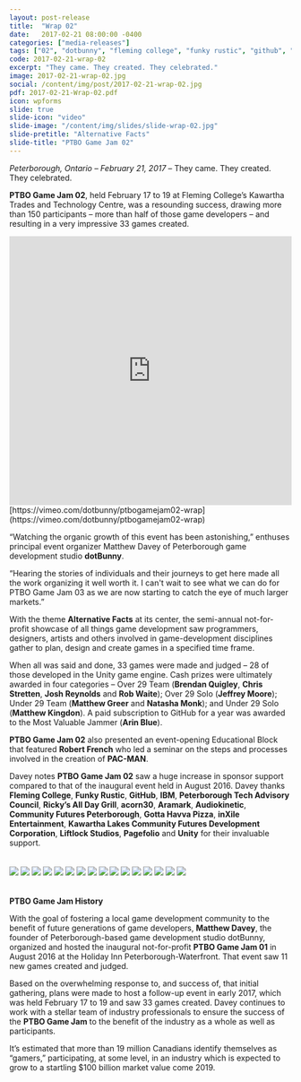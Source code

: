 ```yaml
---
layout: post-release
title:  "Wrap 02"
date:   2017-02-21 08:00:00 -0400
categories: ["media-releases"]
tags: ["02", "dotbunny", "fleming college", "funky rustic", "github", "ibm", "ptac", "rickys", "acorn30", "aramark", "audiokinetic", "peterborough cfdc", "gotta havva pizza", "inxile entertainment", "kawartha lakes cfdc", "liftlock studios", "pagefolio", "unity"]
code: 2017-02-21-wrap-02
excerpt: "They came. They created. They celebrated."
image: 2017-02-21-wrap-02.jpg
social: /content/img/post/2017-02-21-wrap-02.jpg
pdf: 2017-02-21-Wrap-02.pdf
icon: wpforms
slide: true
slide-icon: "video"
slide-image: "/content/img/slides/slide-wrap-02.jpg"
slide-pretitle: "Alternative Facts"
slide-title: "PTBO Game Jam 02"
---
```

_Peterborough, Ontario – February 21, 2017_ – They came. They created. They celebrated.
  
**PTBO Game Jam 02**, held February 17 to 19 at Fleming College’s Kawartha Trades and Technology Centre, was a resounding success, drawing more than 150 participants – more than half of those game developers – and resulting in a very impressive 33 games created.

<iframe class="release-video" id="release-video" src="https://player.vimeo.com/video/206754059?api=1&player_id=release-video" frameborder="0" webkitAllowFullScreen mozallowfullscreen allowFullScreen width="100%" height="480"></iframe>
[https://vimeo.com/dotbunny/ptbogamejam02-wrap](https://vimeo.com/dotbunny/ptbogamejam02-wrap)

“Watching the organic growth of this event has been astonishing,” enthuses principal event organizer Matthew Davey of Peterborough game development studio **dotBunny**. 

“Hearing the stories of individuals and their journeys to get here made all the work organizing it well worth it. I can't wait to see what we can do for PTBO Game Jam 03 as we are now starting to catch the eye of much larger markets.”

With the theme **Alternative Facts** at its center, the semi-annual not-for-profit showcase of all things game development saw programmers, designers, artists and others involved in game-development disciplines gather to plan, design and create games in a specified time frame. 

When all was said and done, 33 games were made and judged – 28 of those developed in the Unity game engine. Cash prizes were ultimately awarded in four categories – Over 29 Team (**Brendan Quigley**, **Chris Stretten**, **Josh Reynolds** and **Rob Waite**); Over 29 Solo (**Jeffrey Moore**); Under 29 Team (**Matthew Greer** and **Natasha Monk**); and Under 29 Solo (**Matthew Kingdon**). A paid subscription to GitHub for a year was awarded to the Most Valuable Jammer (**Arin Blue**).  

**PTBO Game Jam 02** also presented an event-opening Educational Block that featured **Robert French** who led a seminar on the steps and processes involved in the creation of **PAC-MAN**.

Davey notes **PTBO Game Jam 02** saw a huge increase in sponsor support compared to that of the inaugural event held in August 2016. Davey thanks **Fleming College**, **Funky Rustic**, **GitHub**, **IBM**, **Peterborough Tech Advisory Council**, **Ricky’s All Day Grill**, **acorn30**, **Aramark**, **Audiokinetic**, **Community Futures Peterborough**, **Gotta Havva Pizza**, **inXile Entertainment**, **Kawartha Lakes Community Futures Development Corporation**, **Liftlock Studios**, **Pagefolio** and **Unity** for their invaluable support.
<br><br><br>
<a href="http://ptbogamejam.com/files/events/02/PTBOGameJam02-000.png"><img class="release-image" hdpi="true" src="/content/img/event/02/release/000.jpg"></a>
<a href="http://ptbogamejam.com/files/events/02/PTBOGameJam02-001.png"><img class="release-image" hdpi="true" src="/content/img/event/02/release/001.jpg"></a>
<a href="http://ptbogamejam.com/files/events/02/PTBOGameJam02-002.png"><img class="release-image" hdpi="true" src="/content/img/event/02/release/002.jpg"></a>
<a href="http://ptbogamejam.com/files/events/02/PTBOGameJam02-003.png"><img class="release-image" hdpi="true" src="/content/img/event/02/release/003.jpg"></a>
<a href="http://ptbogamejam.com/files/events/02/PTBOGameJam02-004.png"><img class="release-image" hdpi="true" src="/content/img/event/02/release/004.jpg"></a>
<a href="http://ptbogamejam.com/files/events/02/PTBOGameJam02-005.png"><img class="release-image" hdpi="true" src="/content/img/event/02/release/005.jpg"></a>
<a href="http://ptbogamejam.com/files/events/02/PTBOGameJam02-006.png"><img class="release-image" hdpi="true" src="/content/img/event/02/release/006.jpg"></a>
<a href="http://ptbogamejam.com/files/events/02/PTBOGameJam02-007.png"><img class="release-image" hdpi="true" src="/content/img/event/02/release/007.jpg"></a>
<a href="http://ptbogamejam.com/files/events/02/PTBOGameJam02-008.png"><img class="release-image" hdpi="true" src="/content/img/event/02/release/008.jpg"></a>
<a href="http://ptbogamejam.com/files/events/02/PTBOGameJam02-009.png"><img class="release-image" hdpi="true" src="/content/img/event/02/release/009.jpg"></a>
<a href="http://ptbogamejam.com/files/events/02/PTBOGameJam02-010.png"><img class="release-image" hdpi="true" src="/content/img/event/02/release/010.jpg"></a>
<a href="http://ptbogamejam.com/files/events/02/PTBOGameJam02-011.png"><img class="release-image" hdpi="true" src="/content/img/event/02/release/011.jpg"></a>
<a href="http://ptbogamejam.com/files/events/02/PTBOGameJam02-012.png"><img class="release-image" hdpi="true" src="/content/img/event/02/release/012.jpg"></a>
<a href="http://ptbogamejam.com/files/events/02/PTBOGameJam02-013.png"><img class="release-image" hdpi="true" src="/content/img/event/02/release/013.jpg"></a>
<a href="http://ptbogamejam.com/files/events/02/PTBOGameJam02-014.png"><img class="release-image" hdpi="true" src="/content/img/event/02/release/014.jpg"></a>
<a href="http://ptbogamejam.com/files/events/02/PTBOGameJam02-015.png"><img class="release-image" hdpi="true" src="/content/img/event/02/release/015.jpg"></a>
<br><br><br>
**PTBO Game Jam History**  
  
With the goal of fostering a local game development community to the benefit of future generations of game developers, **Matthew Davey**, the founder of Peterborough-based game development studio dotBunny, organized and hosted the inaugural not-for-profit **PTBO Game Jam 01** in August 2016 at the Holiday Inn Peterborough-Waterfront. That event saw 11 new games created and judged. 
  
Based on the overwhelming response to, and success of, that initial gathering, plans were made to host a follow-up event in early 2017, which was held February 17 to 19 and saw 33 games created. Davey continues to work with a stellar team of industry professionals to ensure the success of the **PTBO Game Jam** to the benefit of the industry as a whole as well as participants. 
  
It’s estimated that more than 19 million Canadians identify themselves as “gamers,” participating, at some level, in an industry which is expected to grow to a startling $100 billion market value come 2019.